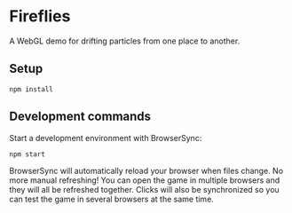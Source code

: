 # Fireflies

A WebGL demo for drifting particles from one place to another.

## Setup

    npm install

## Development commands

Start a development environment with BrowserSync:

    npm start

BrowserSync will automatically reload your browser when files
change.  No more manual refreshing!  You can open the game in multiple browsers
and they will all be refreshed together.  Clicks will also be synchronized so
you can test the game in several browsers at the same time.
